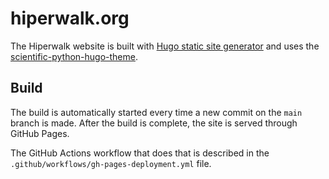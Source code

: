 # hiperwalk.org

The Hiperwalk website is built with [Hugo static site generator](https://gohugo.io/) and uses the [scientific-python-hugo-theme](https://github.com/scientific-python/scientific-python-hugo-theme).

## Build

The build is automatically started every time a new commit on the `main` branch is made. After the build is complete, the site is served through GitHub Pages.

The GitHub Actions workflow that does that is described in the `.github/workflows/gh-pages-deployment.yml` file.
